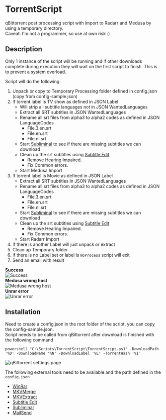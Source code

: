 
# TorrentScript
qBittorrent post processing script with import to Radarr and Medusa by using a temporary directory.  
Caveat: I'm not a programmer, so use at own risk :)

## Description
Only 1 instance of the script will be running and if other downloads complete during execution they will wait on the first script to finish. This is to prevent a system overload.

Script will do the following:  
1. Unpack or copy to Temporary Processing folder defined in config.json (copy from config-sample.json)
2. If torrent label is TV show as defined in JSON Label
    - Will strip all subtitle languages not in JSON WantedLanguages
    - Extract all SRT subtitles in JSON WantedLanguages
    - Rename all srt files from alpha3 to alpha2 codes as defined in JSON LanguageCodes
	    - File.3.en.srt
	    - File.en.srt
	    - File.nl.srt
    - Start [Subliminal](https://github.com/Diaoul/subliminal) to see if there are missing subtitles we can download 
    - Clean up the srt subtitles using [Subtitle Edit](https://github.com/SubtitleEdit/subtitleedit)
	    - Remove Hearing Impaired.
	    - Fix Common errors.
     - Start Medusa Import
3. If torrent label is Movie as defined in JSON Label
    - Extract all SRT subtitles in JSON WantedLanguages
    - Rename all srt files from alpha3 to alpha2 codes as defined in JSON LanguageCodes
	    - File.3.en.srt
	    - File.en.srt
	    - File.nl.srt
    - Start [Subliminal](https://github.com/Diaoul/subliminal) to see if there are missing subtitles we can download 
    - Clean up the srt subtitles using [Subtitle Edit](https://github.com/SubtitleEdit/subtitleedit)
	    - Remove Hearing Impaired.
	    - Fix Common errors.
    - Start Radarr Import
4. If there is another Label will just unpack or extract
5. Clean up Temporary folder
6. If there is no Label set or label is `NoProcess` script will exit
7. Send an email with result

**Success**  
![Success](https://i.imgur.com/Bjp5ggF.png)  
**Medusa wrong host**  
![Medusa wrong host](https://i.imgur.com/9BrtJ6z.png)  
**Unrar error**  
![Unrar error](https://i.imgur.com/TYvRUXL.png)  

## Installation
Need to create a config.json in the root folder of the script, you can copy the config-sample.json.  
Script needs to be called from qBittorrent after download is finished with the following command
```
powershell "C:\Scripts\TorrentScript\TorrentScript.ps1" -DownloadPath '%D' -DownloadName '%N' -DownloadLabel '%L' -TorrentHash '%I'
```
![qBittorrent settings page](https://i.imgur.com/8TWZyEY.png)

The following external tools need to be available and the path defined in the `config.json`
 - [WinRar](https://www.rarlab.com/download.htm)
 - [MKVMerge](https://mkvtoolnix.download/)
 - [MKVExtract](https://mkvtoolnix.download/)
 - [Subtitle Edit](https://github.com/SubtitleEdit/subtitleedit)
 - [Subliminal](https://github.com/Diaoul/subliminal)
 - [MailSend](https://github.com/muquit/mailsend-go)
